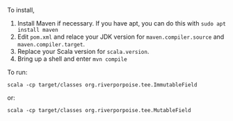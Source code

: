 To install,

1. Install Maven if necessary. If you have apt, you can do this with `sudo apt install maven`
1. Edit `pom.xml` and relace your JDK version for  `maven.compiler.source` and `maven.compiler.target`.
1. Replace your Scala version for `scala.version`.
1. Bring up a shell and enter `mvn compile`

To run:
```
scala -cp target/classes org.riverporpoise.tee.ImmutableField
```

or:
```
scala -cp target/classes org.riverporpoise.tee.MutableField
```